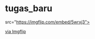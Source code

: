 # tugas_baru


src="https://imgflip.com/embed/5wrxj3"></iframe></div><p><a href="https://imgflip.com/gif/5wrxj3">via Imgflip</a></p></div>
